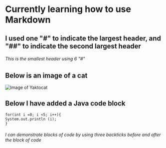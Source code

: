 # Currently learning how to use Markdown
## I used one "#" to indicate the largest header, and "##" to indicate the second largest header 
###### This is the smallest header using 6 "#"

## Below is an image of a cat
![Image of Yaktocat](https://octodex.github.com/images/yaktocat.png)

## Below I have added a Java code block
```
for(int i =0; i <5; i++){
System.out.println (i); 
}
```
###### I can demonstrate blocks of code by using three backticks before and after the block of code 

